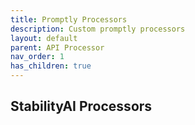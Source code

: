 ```yaml
---
title: Promptly Processors
description: Custom promptly processors
layout: default
parent: API Processor
nav_order: 1
has_children: true
---
```


## StabilityAI Processors